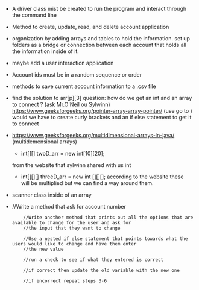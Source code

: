 - A driver class mist be created to run the program and interact through the command line
- Method to create, update, read, and delete account application
- organization by adding arrays and tables to hold the information.
set up folders as a bridge or connection between each account that holds all the information inside of it.
- maybe add a user interaction application 
- Account ids must be in a random sequence or order
- methods to save current account information to a .csv file



- find the solution to arr[p][3]
  question: how do we get an int and an array to connect ?
  (ask Mr.O'Neil ou Sylwinn)
  https://www.geeksforgeeks.org/pointer-array-array-pointer/ 
  (use go to )    
  would we have to create curly brackets and an if else statement to get it to connect 



- https://www.geeksforgeeks.org/multidimensional-arrays-in-java/
  (multidemensional arrays)
     -  int[][] twoD_arr = new int[10][20];

    from the website that sylwinn shared with us int  
    
   - int[][][] threeD_arr = new int [][][];
     according to the website these will be multiplied but we can find a way around them.


- scanner class inside of an array   

  
-   //Write a method that ask for account number

            //Write another method that prints out all the options that are available to change for the user and ask for
            //the input that they want to change

            //Use a nested if else statement that points towards what the users would like to change and have them enter
            //the new value

            //run a check to see if what they entered is correct

            //if correct then update the old variable with the new one

            //if incorrect repeat steps 3-6